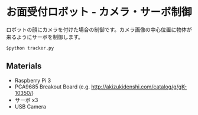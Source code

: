 # お面受付ロボット - カメラ・サーボ制御
ロボットの顔にカメラを付けた場合の制御です。カメラ画像の中心位置に物体が来るようにサーボを制御します。

`$python tracker.py`

## Materials
* Raspberry Pi 3
* PCA9685 Breakout Board (e.g. http://akizukidenshi.com/catalog/g/gK-10350/)
* サーボ x3
* USB Camera
